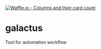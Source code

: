 [![Waffle.io - Columns and their card count](https://badge.waffle.io/bobhenkel/galactus.svg?columns=all)](https://waffle.io/bobhenkel/galactus)

# galactus
Tool for automation workflow
